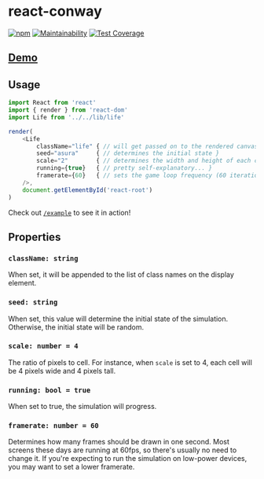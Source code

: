 # react-conway

[![npm](https://img.shields.io/npm/v/react-conway.svg)](https://www.npmjs.com/package/react-conway) [![Maintainability](https://api.codeclimate.com/v1/badges/36ef2a746b94a3af995a/maintainability)](https://codeclimate.com/github/mayavera/react-conway/maintainability) [![Test Coverage](https://api.codeclimate.com/v1/badges/36ef2a746b94a3af995a/test_coverage)](https://codeclimate.com/github/mayavera/react-conway/test_coverage)

## [Demo](http://mayavera.github.io/react-conway)

## Usage

```js
import React from 'react'
import { render } from 'react-dom'
import Life from '../../lib/life'

render(
    <Life
        className="life" { // will get passed on to the rendered canvas }
        seed="asura"     { // determines the initial state }
        scale="2"        { // determines the width and height of each cell }
        running={true}   { // pretty self-explanatory... }
        framerate={60}   { // sets the game loop frequency (60 iterations each second)}
    />,
    document.getElementById('react-root')
)
```

Check out [`/example`](example) to see it in action!

## Properties

### `className: string`

When set, it will be appended to the list of class names on the display element.

### `seed: string`

When set, this value will determine the initial state of the simulation. Otherwise, the initial state will be random.

### `scale: number = 4`

The ratio of pixels to cell. For instance, when `scale` is set to 4, each cell will be 4 pixels wide and 4 pixels tall.

### `running: bool = true`

When set to true, the simulation will progress.

### `framerate: number = 60`

Determines how many frames should be drawn in one second. Most screens these days are running at 60fps, so there's usually no need to change it. If you're expecting to run the simulation on low-power devices, you may want to set a lower framerate.
